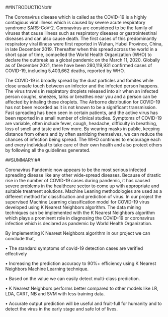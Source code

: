 ##INTRODUCTION:##

The Coronavirus disease which is called as the COVID-19 is a highly contagious viral illness which is caused by severe acute respiratory syndrome SARS-CoV-2. Coronavirus are considered to be the family of viruses that cause illness such as respiratory diseases or gastrointestinal diseases and can also cause death. The first cases of this predominantly respiratory viral illness were first reported in Wuhan, Hubei Province, China, in late December 2019. Thereafter when this spread across the world in a short span of time, compelled the World Health Organization (WHO) to declare the outbreak as a global pandemic on the March 11, 2020. Globally as of December 2021, there have been 280,119,931 confirmed cases of COVID-19, including 5,403,662 deaths, reported by WHO.

The COVID-19 is broadly spread by the dust particles and fomites while close unsafe touch between an infector and the infected person happens. The virus travels in respiratory droplets released into air when an infected person coughs, sneezes, talks or breathes near you and a person can be affected by inhaling these droplets. The Airborne distribution for COVID-19 has not been recorded as it is not known to be a significant transmission. Fast spreading has been seen in certain patients, and the active virus has been reported in a small number of clinical studies. Symptoms of COVID-19 are variable, often include fever, cough, headache, difficulty in breathing, loss of smell and taste and few more. By wearing masks in public, keeping distance from others and by often sanitizing themselves, we can reduce the chances of infection being spread. The WHO continues to encourage each and every individual to take care of their own health and also protect others by following all the guidelines generated.

##SUMMARY:##

Coronavirus Pandemic now appears to be the most serious infected spreading disease like any other wide-spread diseases. Because of drastic rise in the number of COVID-19 cases during pandemic, it has caused severe problems in the healthcare sector to come up with appropriate and suitable treatment solutions. Machine Leaning methodologies are used as a different method for classification and prediction of virus. In our project the supervised Machine Learning classification model for COVID-19 virus developed using K Nearest Neighbors algorithm. The data mining techniques can be implemented with the K Nearest Neighbors algorithm which plays a prominent role in diagnosing the COVID-19 or coronavirus infection which is declared as pandemic by World Health Organization.

 By implementing K Nearest Neighbors algorithm in our project we can conclude that, 

 • The standard symptoms of covid-19 detection cases are verified effectively
 
 • Increasing the prediction accuracy to 90%+ efficiency using K Nearest Neighbors Machine Learning technique. 
 
 • Based on the value we can easily detect multi-class prediction.
 
 • K Nearest Neighbors performs better compared to other models like LR, LDA, CART, NB and SVM with less training data.
 
 • Accurate output prediction will be useful and fruit-full for humanity and to detect the virus in the early stage and safe lot of lives.
